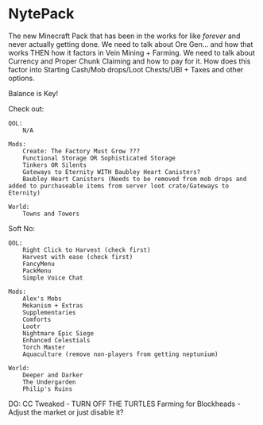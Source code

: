 # NytePack
The new Minecraft Pack that has been in the works for like *forever* and never actually getting done.
We need to talk about Ore Gen... and how that works THEN how it factors in Vein Mining + Farming. 
We need to talk about Currency and Proper Chunk Claiming and how to pay for it. How does this factor into Starting Cash/Mob drops/Loot Chests/UBI + Taxes and other options.

Balance is Key!

Check out:
    
    QOL:
        N/A

    Mods:
        Create: The Factory Must Grow ???
        Functional Storage OR Sophisticated Storage
        Tinkers OR Silents
        Gateways to Eternity WITH Baubley Heart Canisters?
        Baubley Heart Canisters (Needs to be removed from mob drops and added to purchaseable items from server loot crate/Gateways to Eternity)
    
    World:
        Towns and Towers

Soft No:
    
    QOL:
        Right Click to Harvest (check first)
        Harvest with ease (check first)
        FancyMenu
        PackMenu
        Simple Voice Chat

    Mods:
        Alex's Mobs
        Mekanism + Extras
        Supplementaries
        Comforts
        Lootr
        Nightmare Epic Siege
        Enhanced Celestials
        Torch Master
        Aquaculture (remove non-players from getting neptunium)

    World:
        Deeper and Darker
        The Undergarden
        Philip's Ruins

DO:
    CC Tweaked - TURN OFF THE TURTLES
    Farming for Blockheads - Adjust the market or just disable it?